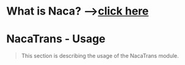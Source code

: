 # What is Naca? -->[click here](Naca0201.md) #

# NacaTrans - Usage #

> This section is describing the usage of the NacaTrans module.